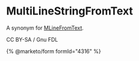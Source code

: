 # MultiLineStringFromText

A synonym for [MLineFromText](mlinefromtext.md).

CC BY-SA / Gnu FDL

{% @marketo/form formId="4316" %}
